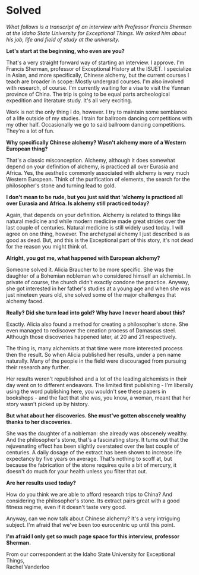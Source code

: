 # Solved

*What follows is a transcript of an interview with Professor Francis Sherman at the Idaho State University for Exceptional Things. We asked him about his job, life and field of study at the university.*

**Let's start at the beginning, who even are you?**

That's a very straight forward way of starting an interview. I approve. I'm Francis Sherman, professor of Exceptional History at the ISUET. I specialize in Asian, and more specifically, Chinese alchemy, but the current courses I teach are broader in scope: Mostly undergrad courses. I'm also involved with research, of course. I'm currently waiting for a visa to visit the Yunnan province of China. The trip is going to be equal parts archeological expedition and literature study. It's all very exciting.

Work is not the only thing I do, however. I try to maintain some semblance of a life outside of my studies. I train for ballroom dancing competitions with my other half. Occasionally we go to said ballroom dancing competitions. They're a lot of fun.

**Why specifically Chinese alchemy? Wasn't alchemy more of a Western European thing?**

That's a classic misconception. Alchemy, although it does somewhat depend on your definition of alchemy, is practiced all over Eurasia and Africa. Yes, the aesthetic commonly associated with alchemy is very much Western European. Think of the purification of elements, the search for the philosopher's stone and turning lead to gold.

**I don't mean to be rude, but you just said that 'alchemy is practiced all over Eurasia and Africa. Is alchemy still practiced today?**

Again, that depends on your definition. Alchemy is related to things like natural medicine and while modern medicine made great strides over the last couple of centuries. Natural medicine is still widely used today. I will agree on one thing, however. The archetypal alchemy I just described is as good as dead. But, and this is the Exceptional part of this story, it's not dead for the reason you might think of.

**Alright, you got me, what happened with European alchemy?**

Someone solved it. Alicia Braucher to be more specific. She was the daughter of a Bohemian nobleman who considered himself an alchemist. In private of course, the church didn't exactly condone the practice. Anyway, she got interested in her father's studies at a young age and when she was just nineteen years old, she solved some of the major challenges that alchemy faced.

**Really? Did she turn lead into gold? Why have I never heard about this?**

Exactly. Alicia also found a method for creating a philosopher's stone. She even managed to rediscover the creation process of Damascus steel. Although those discoveries happened later, at 20 and 21 respectively.

The thing is, many alchemists at that time were more interested process then the result. So when Alicia published her results, under a pen name naturally. Many of the people in the field were discouraged from pursuing their research any further.

Her results weren't republished and a lot of the leading alchemists in their day went on to different endeavors. The limited first publishing - I'm liberally using the word publishing here, you wouldn't see these papers in bookshops - and the fact that she was, you know, a woman, meant that her story wasn't picked up by history. 

**But what about her discoveries. She must've gotten obscenely wealthy thanks to her discoveries.**

She was the daughter of a nobleman: she already was obscenely wealthy. And the philosopher's stone, that's a fascinating story. It turns out that the rejuvenating effect has been slightly overstated over the last couple of centuries. A daily dosage of the extract has been shown to increase life expectancy by five years on average. That's nothing to scoff at, but because the fabrication of the stone requires quite a bit of mercury, it doesn't do much for your health unless you filter that out.

**Are her results used today?**

How do you think we are able to afford research trips to China? And considering the philosopher's stone. Its extract pairs great with a good fitness regime, even if it doesn't taste very good.

Anyway, can we now talk about Chinese alchemy? It's a very intriguing subject. I'm afraid that we've been too eurocentric up until this point.

**I'm afraid I only get so much page space for this interview, professor Sherman.**

From our correspondent at the Idaho State University for Exceptional Things,  
Rachel Vanderloo
